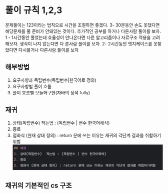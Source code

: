 # 풀이 규칙  1,2,3
문제풀이는 123이라는 법칙으로 시간을 조절하면 좋겠다.
3- 30분동안 손도 못댔다면 해당문제를 풀 준비가 안돼있는 것이다. 추가적인 공부를 하거나 다른사람 풀이를 보자.
1 - 1시간동안 풀었는데 효율성이 안나온다면 다른 알고리즘이나 자료구조 적용을 고려해보자. 생각이 나지 않는다면 다 른사람 풀이를 보자.
2- 2시간동안 엣지케이스를 못찾았다면 다시풀거나 다른사람 풀이를 보자


## 해부방법
1. 요구사항과 독립변수(독립변수|한국어로 정의) 
2. 요구사항별 풀이 흐름
3. 풀이 흐름별 모듈화구현(자바의 정석 fully)


## 재귀  
1. 상태(독립변수)  적는법 : (독립변수 | 변수 한국어해석)
2. 종료
3. 점화식 (현재 상태 정의) : return 문에 쓰는 이유는 재귀의 각단계 결과를 취합하기위함 
![img.png](img.png)

## 재귀의 기본적인 cs 구조

